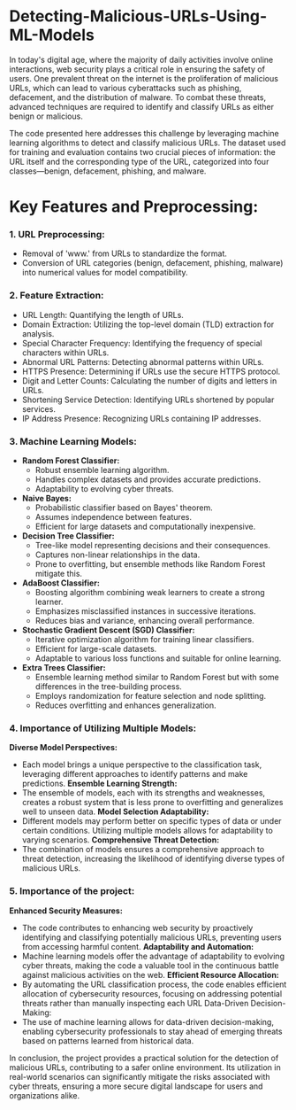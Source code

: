 # Detecting-Malicious-URLs-Using-ML-Models

In today's digital age, where the majority of daily activities involve online interactions, web security plays a critical role in ensuring the safety of users.
One prevalent threat on the internet is the proliferation of malicious URLs, which can lead to various cyberattacks such as phishing, defacement, and the distribution of 
malware.
To combat these threats, advanced techniques are required to identify and classify URLs as either benign or malicious.

The code presented here addresses this challenge by leveraging machine learning algorithms to detect and classify malicious URLs. The dataset used for training and evaluation contains two crucial pieces of information: the URL itself and the corresponding type of the URL, categorized into four classes—benign, defacement, phishing, and malware.

# Key Features and Preprocessing:
### 1. URL Preprocessing:
  - Removal of 'www.' from URLs to standardize the format.
  - Conversion of URL categories (benign, defacement, phishing, malware) into numerical values for model compatibility.
### 2. Feature Extraction:
  - URL Length: Quantifying the length of URLs.
  - Domain Extraction: Utilizing the top-level domain (TLD) extraction for analysis.
  - Special Character Frequency: Identifying the frequency of special characters within URLs.
  -  Abnormal URL Patterns: Detecting abnormal patterns within URLs.
  - HTTPS Presence: Determining if URLs use the secure HTTPS protocol.
  - Digit and Letter Counts: Calculating the number of digits and letters in URLs.
  - Shortening Service Detection: Identifying URLs shortened by popular services.
  - IP Address Presence: Recognizing URLs containing IP addresses.
### 3. Machine Learning Models:
- **Random Forest Classifier:**
  - Robust ensemble learning algorithm.
  - Handles complex datasets and provides accurate predictions.
  - Adaptability to evolving cyber threats.
- **Naive Bayes:**
  - Probabilistic classifier based on Bayes' theorem.
  - Assumes independence between features.
  - Efficient for large datasets and computationally inexpensive.
- **Decision Tree Classifier:**
  - Tree-like model representing decisions and their consequences.
  - Captures non-linear relationships in the data.
  - Prone to overfitting, but ensemble methods like Random Forest mitigate 
    this.
- **AdaBoost Classifier:**
  - Boosting algorithm combining weak learners to create a strong learner.
  - Emphasizes misclassified instances in successive iterations.
  - Reduces bias and variance, enhancing overall performance.
- **Stochastic Gradient Descent (SGD) Classifier:**
  - Iterative optimization algorithm for training linear classifiers.
  - Efficient for large-scale datasets.
  - Adaptable to various loss functions and suitable for online learning.
- **Extra Trees Classifier:**
  - Ensemble learning method similar to Random Forest but with some 
    differences in the tree-building process.
  - Employs randomization for feature selection and node splitting.
  - Reduces overfitting and enhances generalization.
### 4. Importance of Utilizing Multiple Models:
**Diverse Model Perspectives:**
  - Each model brings a unique perspective to the classification task, leveraging different approaches to identify patterns and make predictions.
**Ensemble Learning Strength:**
  - The ensemble of models, each with its strengths and weaknesses, creates a robust system that is less prone to overfitting and generalizes well to unseen data.
**Model Selection Adaptability:**
  - Different models may perform better on specific types of data or under certain conditions. Utilizing multiple models allows for adaptability to varying scenarios.
**Comprehensive Threat Detection:**
   - The combination of models ensures a comprehensive approach to threat detection, increasing the likelihood of identifying diverse types of malicious URLs.
### 5. Importance of the project:
**Enhanced Security Measures:**
  - The code contributes to enhancing web security by proactively identifying and classifying potentially malicious URLs, preventing users from accessing harmful content.
**Adaptability and Automation:**
  - Machine learning models offer the advantage of adaptability to evolving cyber threats, making the code a valuable tool in the continuous battle against malicious activities on the web.
**Efficient Resource Allocation:**
  - By automating the URL classification process, the code enables efficient allocation of cybersecurity resources, focusing on addressing potential threats rather than manually inspecting each URL Data-Driven Decision-Making:
  - The use of machine learning allows for data-driven decision-making, enabling cybersecurity professionals to stay ahead of emerging threats based on patterns learned from historical data.
   
In conclusion, the project provides a practical solution for the detection of malicious 
URLs, contributing to a safer online environment. Its utilization in real-world scenarios 
can significantly mitigate the risks associated with cyber threats, ensuring a more secure 
digital landscape for users and organizations alike.
